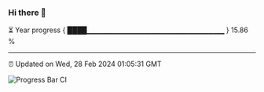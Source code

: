 ### Hi there 👋

⏳ Year progress { ████▁▁▁▁▁▁▁▁▁▁▁▁▁▁▁▁▁▁▁▁▁▁▁▁▁▁ } 15.86 %

---

⏰ Updated on Wed, 28 Feb 2024 01:05:31 GMT

![Progress Bar CI](https://github.com/liununu/liununu/workflows/Progress%20Bar%20CI/badge.svg)
